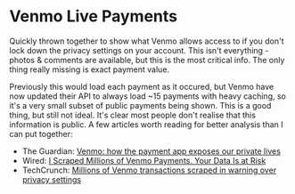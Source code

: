 # Venmo Live Payments

Quickly thrown together to show what Venmo allows access to if you don't lock down the privacy settings on your account. This isn't everything - photos & comments are available, but this is the most critical info. The only thing really missing is exact payment value.

Previously this would load each payment as it occured, but Venmo have now updated their API to always load ~15 payments with heavy caching, so it's a very small subset of public payments being shown. This is a good thing, but still not ideal. It's clear most people don't realise that this information is public. A few articles worth reading for better analysis than I can put together:
- The Guardian: [
Venmo: how the payment app exposes our private lives](https://www.theguardian.com/world/2018/jul/17/venmo-payments-app-default-privacy-settings-public-information)
- Wired: [I Scraped Millions of Venmo Payments. Your Data Is at Risk](https://www.wired.com/story/i-scraped-millions-of-venmo-payments-your-data-is-at-risk/)
- TechCrunch: [Millions of Venmo transactions scraped in warning over privacy settings](https://techcrunch.com/2019/06/16/millions-venmo-transactions-scraped/)